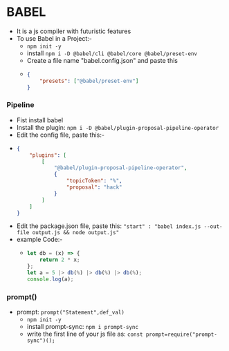 # BABEL

-   It is a js compiler with futuristic features
-   To use Babel in a Project:-
    -   `npm init -y`
    -   install `npm i -D @babel/cli @babel/core @babel/preset-env`
    -   Create a file name "babel.config.json" and paste this
    -   ```json
        {
            "presets": ["@babel/preset-env"]
        }
        ```

### Pipeline

-   Fist install babel
-   Install the plugin: `npm i -D @babel/plugin-proposal-pipeline-operator`
-   Edit the config file, paste this:-
-   ```json
    {
        "plugins": [
            [
                "@babel/plugin-proposal-pipeline-operator",
                {
                    "topicToken": "%",
                    "proposal": "hack"
                }
            ]
        ]
    }
    ```
-   Edit the package.json file, paste this: `"start" : "babel index.js --out-file output.js && node output.js"`
-   example Code:-
    -   ```js
        let db = (x) => {
            return 2 * x;
        };
        let a = 5 |> db(%) |> db(%) |> db(%);
        console.log(a);
        ```

### prompt()

-   prompt: `prompt("Statement",def_val)`
    -   `npm init -y`
    -   install prompt-sync: `npm i prompt-sync`
    -   write the first line of your js file as: `const prompt=require("prompt-sync")();`

